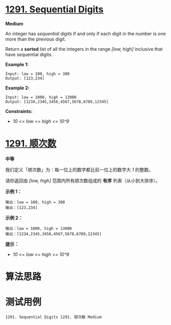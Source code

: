 # [1291. Sequential Digits][enTitle]

**Medium**

An integer has  *sequential digits*  if and only if each digit in the number is one more than the previous digit.

Return a **sorted**  list of all the integers in the range  *[low, high]*  inclusive that have sequential digits.



**Example 1:** 

```
Input: low = 100, high = 300
Output: [123,234]

```

**Example 2:** 

```
Input: low = 1000, high = 13000
Output: [1234,2345,3456,4567,5678,6789,12345]

```



**Constraints:** 

-  *10 <= low <= high <= 10^9* 


# [1291. 顺次数][cnTitle]

**中等**

我们定义「顺次数」为：每一位上的数字都比前一位上的数字大  *1*  的整数。

请你返回由  *[low, high]*  范围内所有顺次数组成的 **有序**  列表（从小到大排序）。



**示例 1：** 

```
输出：low = 100, high = 300
输出：[123,234]

```

**示例 2：** 

```
输出：low = 1000, high = 13000
输出：[1234,2345,3456,4567,5678,6789,12345]

```



**提示：** 

-  *10 <= low <= high <= 10^9* 




# 算法思路

# 测试用例
```
1291. Sequential Digits 1291. 顺次数 Medium
```

[enTitle]: https://leetcode.com/problems/sequential-digits/
[cnTitle]: https://leetcode-cn.com/problems/sequential-digits/

